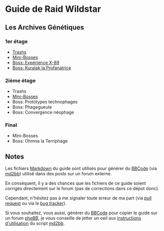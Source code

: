 Guide de Raid Wildstar
======================

Les Archives Génétiques
-----------------------

### 1er étage
- [Trashs](ga/trashs_1.md)
- [Mini-Bosses](ga/mini_bosses_1.md)
- [Boss: Expérience X-89](ga/x89.md)
- [Boss: Kuralak la Profanatrice](ga/kuralak.md)

### 2ième étage
- Trashs
- [Mini-Bosses](ga/mini_bosses_2.md)
- Boss: Prototypes technophages
- Boss: Phagegueule
- Boss: Convergence néophage

### Final
- Mini-Bosses
- Boss: Ohmna la Terriphage


Notes
-----

Les fichiers [Markdown](http://en.wikipedia.org/wiki/Markdown) du guide sont utilisés pour générer du [BBCode](http://en.wikipedia.org/wiki/BBCode) (via [md2bb](md2bb)) utilisé dans des posts sur un forum externe.

En conséquent, il y a des chances que les fichiers de ce guide soient corrigés directement sur le forum (pas de corrections dans ce dépot donc).

Cependant, n'hésitez pas à me signaler toute erreur de ma part (via [pull request](https://help.github.com/articles/using-pull-requests/) ou via le [bug tracker](https://github.com/olbat/ws-strategies/issues)).

Si vous souhaitez, vous aussi, générer du [BBCode](http://en.wikipedia.org/wiki/BBCode) pour copier le guide sur un forum [phpBB](https://www.phpbb.com/), je vous conseille de jetter un oeil aux [instructions d'utilisation](md2bb.md) du script [md2bb](md2bb).
